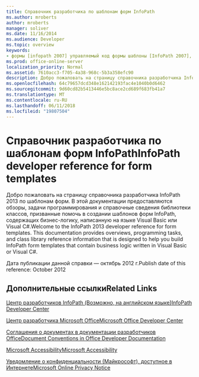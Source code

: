 ```yaml
---
title: Справочник разработчика по шаблонам форм InfoPath
ms.author: mroberts
author: mroberts
manager: soliver
ms.date: 11/16/2014
ms.audience: Developer
ms.topic: overview
keywords:
- формы [infopath 2007] управляемый код формы шаблоны [InfoPath 2007], справочник [InfoPath 2007] управляемый код [InfoPath 2007] InfoPath 2007 ссылки
ms.prod: office-online-server
localization_priority: Normal
ms.assetid: 7610acc3-f705-4a38-968c-5b3a358efc90
description: Добро пожаловать на страницу справочника разработчика InfoPath 2013 по шаблонам форм. В этой документации предоставляются обзоры, задачи программирования и справочные сведения библиотеки классов, призванные помочь в создании шаблонов форм InfoPath, содержащих бизнес-логику, написанную на языке Visual Basic или Visual C#.
ms.openlocfilehash: 64c79657dcd348e162142193fac4e1040b0d6462
ms.sourcegitcommit: 9d60cd82b5413446e5bc8ace2cd689f683fb41a7
ms.translationtype: MT
ms.contentlocale: ru-RU
ms.lasthandoff: 06/11/2018
ms.locfileid: "19807504"
---
```

# <a name="infopath-developer-reference-for-form-templates"></a><span data-ttu-id="b067e-105">Справочник разработчика по шаблонам форм InfoPath</span><span class="sxs-lookup"><span data-stu-id="b067e-105">InfoPath developer reference for form templates</span></span>

<span data-ttu-id="b067e-p102">Добро пожаловать на страницу справочника разработчика InfoPath 2013 по шаблонам форм. В этой документации предоставляются обзоры, задачи программирования и справочные сведения библиотеки классов, призванные помочь в создании шаблонов форм InfoPath, содержащих бизнес-логику, написанную на языке Visual Basic или Visual C#.</span><span class="sxs-lookup"><span data-stu-id="b067e-p102">Welcome to the InfoPath 2013 developer reference for form templates. This documentation provides overviews, programming tasks, and class library reference information that is designed to help you build InfoPath form templates that contain business logic written in Visual Basic or Visual C#.</span></span>
  
<span data-ttu-id="b067e-108">Дата публикации данной справки — октябрь 2012 г.</span><span class="sxs-lookup"><span data-stu-id="b067e-108">Publish date of this reference: October 2012</span></span>
  
## <a name="related-links"></a><span data-ttu-id="b067e-109">Дополнительные ссылки</span><span class="sxs-lookup"><span data-stu-id="b067e-109">Related Links</span></span>

[<span data-ttu-id="b067e-110">Центр разработчиков InfoPath (Возможно, на английском языке)</span><span class="sxs-lookup"><span data-stu-id="b067e-110">InfoPath Developer Center</span></span>](http://msdn.microsoft.com/en-us/office/aa905434.aspx)
  
[<span data-ttu-id="b067e-111">Центр разработчика Microsoft Office</span><span class="sxs-lookup"><span data-stu-id="b067e-111">Microsoft Office Developer Center</span></span>](http://msdn.microsoft.com/en-us/office/default.aspx)
  
[<span data-ttu-id="b067e-112">Соглашения о документах в документации разработчиков Office</span><span class="sxs-lookup"><span data-stu-id="b067e-112">Document Conventions in Office Developer Documentation</span></span>](http://msdn.microsoft.com/en-us/office/aa905365.aspx)
  
[<span data-ttu-id="b067e-113">Microsoft Accessibility</span><span class="sxs-lookup"><span data-stu-id="b067e-113">Microsoft Accessibility</span></span>](http://www.microsoft.com/ENABLE/)
  
[<span data-ttu-id="b067e-114">Уведомление о конфиденциальности (Майкрософт), доступное в Интернете</span><span class="sxs-lookup"><span data-stu-id="b067e-114">Microsoft Online Privacy Notice</span></span>](http://privacy.microsoft.com/en-us/default.mspx)
  

